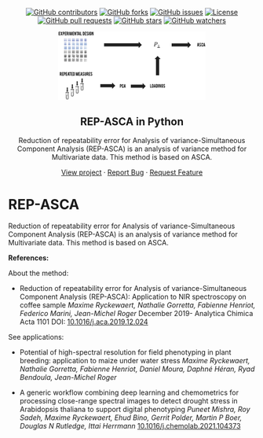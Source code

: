 
<a name="readme-top"></a>

<p align="center">
  <a href="https://github.com/RYCKEWAERT/repasca/graphs/contributors"><img src="https://img.shields.io/github/contributors/RYCKEWAERT/repasca" alt="GitHub contributors"></a>
  <a href="https://github.com/RYCKEWAERT/repasca/network/members"><img src="https://img.shields.io/github/forks/RYCKEWAERT/repasca" alt="GitHub forks"></a>
  <a href="https://github.com/RYCKEWAERT/repasca/issues"><img src="https://img.shields.io/github/issues/RYCKEWAERT/repasca" alt="GitHub issues"></a>
  <a href="https://github.com/RYCKEWAERT/repasca/blob/main/LICENSE"><img src="https://img.shields.io/github/license/RYCKEWAERT/repasca" alt="License"></a>
  <a href="https://github.com/RYCKEWAERT/repasca/pulls"><img src="https://img.shields.io/github/issues-pr/RYCKEWAERT/repasca" alt="GitHub pull requests"></a>
  <a href="https://github.com/RYCKEWAERT/repasca/stargazers"><img src="https://img.shields.io/github/stars/RYCKEWAERT/repasca" alt="GitHub stars"></a>
  <a href="https://github.com/RYCKEWAERT/repasca/watchers"><img src="https://img.shields.io/github/watchers/RYCKEWAERT/repasca" alt="GitHub watchers"></a>
</p>


<div align="center">
  <img src="images/repasca.png" alt="Project logo" width="300">
  <h2 align="center">REP-ASCA in Python</h2>
  <p align="center">Reduction of repeatability error for Analysis of variance-Simultaneous Component Analysis (REP-ASCA) is an analysis of variance method for Multivariate data. This method is based on ASCA. </p>
  <a href="https://github.com/RYCKEWAERT/repasca">View project</a>
  ·
  <a href="https://github.com/RYCKEWAERT/repasca/issues">Report Bug</a>
  ·
  <a href="https://github.com/RYCKEWAERT/repasca/issues">Request Feature</a>
  <h1></h1>
</div>




# REP-ASCA
Reduction of repeatability error for Analysis of variance-Simultaneous Component Analysis (REP-ASCA) is an analysis of variance method for Multivariate data. This method is based on ASCA. 

**References:**

About the method: 

- Reduction of repeatability error for Analysis of variance-Simultaneous Component Analysis (REP-ASCA): Application to NIR spectroscopy on coffee sample
_Maxime Ryckewaert, Nathalie Gorretta, Fabienne Henriot, Federico Marini, Jean-Michel Roger_
December 2019- Analytica Chimica Acta 1101 DOI: [10.1016/j.aca.2019.12.024](https://doi.org/10.1016/j.aca.2019.12.024)



See applications: 
- Potential of high-spectral resolution for field phenotyping in plant breeding: application to maize under water stress
_Maxime Ryckewaert, Nathalie Gorretta, Fabienne Henriot, Daniel Moura, Daphné Héran, Ryad Bendoula, Jean-Michel Roger_

- A generic workflow combining deep learning and chemometrics for processing close-range spectral images to detect drought stress in Arabidopsis thaliana to support digital phenotyping
_Puneet Mishra, Roy Sadeh, Maxime Ryckewaert, Ehud Bino, Gerrit Polder, Martin P Boer, Douglas N Rutledge, Ittai Herrmann_
[10.1016/j.chemolab.2021.104373](https://doi.org/10.1016/j.chemolab.2021.104373)
